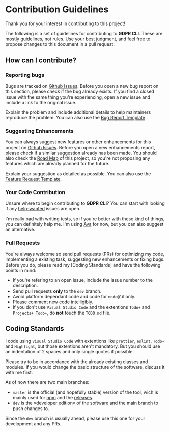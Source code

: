 # Contribution Guidelines

Thank you for your interest in contributing to this project!

The following is a set of guidelines for contributing to **GDPR CLI**. These are mostly guidelines, not rules. Use your best judgment, and feel free to propose changes to this document in a pull request.

## How can I contribute?

### Reporting bugs

Bugs are tracked on [Github Issues](https://github.com/mirkoschubert/gdpr-cli/issues). Before you open a new bug report on this section, please check if the bug already exists. If you find a closed issue with the same thing you're experiencing, open a new issue and include a link to the original issue.

Explain the problem and include additional details to help maintainers reproduce the problem. You can also use the [Bug Report Template](https://github.com/mirkoschubert/gdpr-cli/blob/master/.github/ISSUE_TEMPLATE/bug_report.md).

### Suggesting Enhancements

You can always suggest new features or other enhancements for this project on [Github Issues](https://github.com/mirkoschubert/gdpr-cli/issues). Before you open a new enhancements report, please check if a similar suggestion already has been made. You should also check the [Road Map](https://github.com/mirkoschubert/gdpr-cli#roadmap) of this project, so you're not proposing any features which are already planned for the future.

Explain your suggestion as detailed as possible. You can also use the [Feature Request Template](https://github.com/mirkoschubert/gdpr-cli/blob/master/.github/ISSUE_TEMPLATE/feature_request.md).

### Your Code Contribution

Unsure where to begin contributing to **GDPR CLI**? You can start with looking if any [help-wanted](https://github.com/mirkoschubert/gdpr-cli/labels/help%20wanted) issues are open.

I'm really bad with writing tests, so if you're better with these kind of things, you can definitely help me. I'm using [Ava](https://github.com/avajs/ava) for now, but you can also suggest an alternative.

### Pull Requests

You're always welcome so send pull requests (PRs) for optimizing my code, implementing a existing task, suggesting new enhancements or fixing bugs. Before you do, please read my [Coding Standards] and have the following points in mind:

* If you're refering to an open issue, include the issue number to the description.
* Send pull requests **only** to the `dev` branch.
* Avoid platform dependant code and code for `node@10` only.
* Please comment new code intelligibly.
* If you don't use `Visual Studio Code` and the extentions `Todo+` and `Projects+ Todo+`, do **not** touch the `TODO.md` file.

## Coding Standards

I code using `Visual Studio Code` with extentions like `prettier`, `eslint`, `Todo+` and `Highlight`, but those extentions aren't mandatory. But you should use an indentation of 2 spaces and only single quotes if possible.

Please try to be in accordance with the already existing classes and modules. If you would change the basic structure of the software, discuss it with me first.

As of now there are two main branches:

* `master` is the official (and hopefully stable) version of the tool, wich is mainly used for [npm](https://www.npmjs.com/package/gdpr-cli) and the [releases](https://github.com/mirkoschubert/gdpr-cli/releases).
* `dev` is the »developer edition« of the software and the main branch to push changes to.

Since the `dev` branch is usually ahead, please use this one for your development and any PRs.
